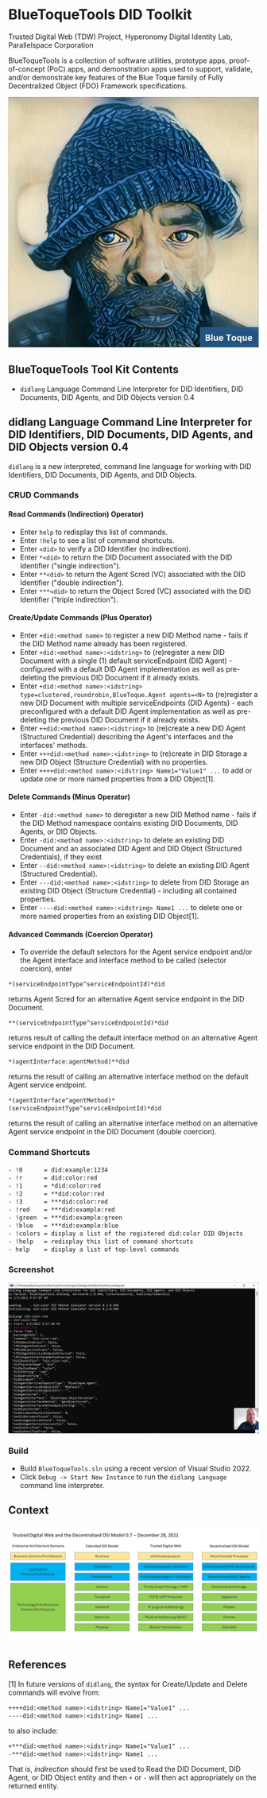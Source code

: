 ﻿# BlueToqueTools DID Toolkit
Trusted Digital Web (TDW) Project, Hyperonomy Digital Identity Lab, Parallelspace Corporation

BlueToqueTools is a collection of software utilities, prototype apps, proof-of-concept (PoC) apps, and demonstration apps used
to support, validate, and/or demonstrate key features of
the Blue Toque family of Fully Decentralized Object (FDO) Framework specifications.

![Blue Toque](images/bluetoquelogo2.jpg)

## BlueToqueTools Tool Kit Contents

- `didlang` Language Command Line Interpreter for DID Identifiers, DID Documents, DID Agents, and DID Objects version 0.4

## didlang Language Command Line Interpreter for DID Identifiers, DID Documents, DID Agents, and DID Objects version 0.4

`didlang` is a new interpreted, command line language for working with DID Identifiers, DID Documents, DID Agents, and DID Objects.

### CRUD Commands

#### Read Commands (Indirection) Operator)

- Enter `help` to redisplay this list of commands.
- Enter `!help` to see a list of command shortcuts.
- Enter `<did>` to verify a DID Identifier (no indirection).
- Enter `*<did>` to return the DID Document associated with the DID Identifier ("single indirection").
- Enter `**<did>` to return the Agent Scred (VC) associated with the DID Identifier ("double indirection").
- Enter `***<did>` to return the Object Scred (VC) associated with the DID Identifier ("triple indirection").

#### Create/Update Commands (Plus Operator)

- Enter `+did:<method name>` to register a new DID Method name - fails if the DID Method name already has been registered.
- Enter `+did:<method name>:<idstring>` to (re)register a new DID Document with a single (1) default serviceEndpoint 
(DID Agent) - configured with a default DID Agent implementation as well as pre-deleting the previous DID Document if it already exists.
- Enter `+did:<method name>:<idstring> type=clustered,roundrobin,BlueToque.Agent agents=<N>` to (re)register a new DID Document with multiple serviceEndpoints (DID Agents) - each preconfigured with a default DID Agent implementation as well as pre-deleting the previous DID Document if it already exists.
- Enter `++did:<method name>:<idstring>` to (re)create a new DID Agent (Structured Credential) describing the Agent's interfaces and the interfaces' methods.
- Enter `+++did:<method name>:<idstring>` to (re)create in DID Storage a new DID Object (Structure Credential) with no properties.
- Enter `++++did:<method name>:<idstring> Name1="Value1" ...` to add or update one or more named properties from a DID Object[1].

#### Delete Commands (Minus Operator)

- Enter `-did:<method name>` to deregister a new DID Method name - fails if the DID Method namespace contains existing
DID Documents, DID Agents, or DID Objects.
- Enter `-did:<method name>:<idstring>` to delete an existing DID Document and an associated DID Agent and DID Object (Structured Credentials), if they exist
- Enter `--did:<method name>:<idstring>` to delete an existing DID Agent (Structured Credential).
- Enter `---did:<method name>:<idstring>` to delete from DID Storage an existing DID Object (Structure Credential) - including all contained properties.
- Enter `----did:<method name>:<idstring> Name1 ...` to delete one or more named properties from an existing DID Object[1]. 

#### Advanced Commands (Coercion Operator)

- To override the default selectors for the Agent service endpoint and/or the Agent interface and interface method to be called (selector coercion), enter
```
*(serviceEndpointType^serviceEndpointId)*did
```
returns Agent Scred for an alternative Agent service endpoint in the DID Document.
```
**(serviceEndpointType^serviceEndpointId)*did
```
returns result of calling the default interface method on an alternative Agent service endpoint in the DID Document.
```
*(agentInterface:agentMethod)**did
```
returns the result of calling an alternative interface method on the default Agent service endpoint.
```
*(agentInterface^agentMethod)*(serviceEndpointType^serviceEndpointId)*did
```
returns the result of calling an alternative interface method on an alternative Agent service endpoint in the DID Document (double coercion).

### Command Shortcuts

```
- !0      = did:example:1234
- !r      = did:color:red
- !1      = *did:color:red
- !2      = **did:color:red
- !3      = ***did:color:red
- !red    = ***did:example:red
- !green  = ***did:example:green
- !blue   = ***did:example:blue
- !colors = display a list of the registered did:color DID Objects
- !help   = redisplay this list of command shortcuts
- help    = display a list of top-level commands
```

### Screenshot

![didlang screenshot](images/didlang-webcast-0.2.png)

### Build

- Build `BlueToqueTools.sln` using a recent version of Visual Studio 2022.
- Click `Debug -> Start New Instance` to run 
the `didlang Language` command line interpreter.

## Context

![Trusted Digital Web and the Decentralized OSI Model 0.7 – December 28, 2021](/images/TDW-DID%20Method%20Spaces%200.7.png)

## References

[1] In future versions of `didlang`, the syntax for Create/Update and Delete commands will evolve from:
```
++++did:<method name>:<idstring> Name1="Value1" ...
----did:<method name>:<idstring> Name1 ...
```
to also include:
```
+***did:<method name>:<idstring> Name1="Value1" ...
-***did:<method name>:<idstring> Name1 ...
```
That is, _indirection_ should first be used to Read the DID Document, DID Agent, or DID Object entity
and then `+` or `-` will then act appropriately on the returned entity.